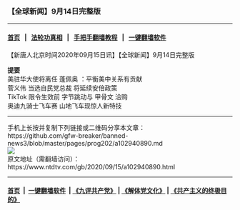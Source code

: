 ### 【全球新闻】9月14日完整版
------------------------

#### [首页](https://github.com/gfw-breaker/banned-news3/blob/master/README.md) &nbsp;&nbsp;|&nbsp;&nbsp; [法轮功真相](https://github.com/begood0513/basic/blob/master/README.md)  &nbsp;&nbsp;|&nbsp;&nbsp; [手把手翻墙教程](https://github.com/gfw-breaker/guides/wiki)  &nbsp;&nbsp;|&nbsp;&nbsp; [一键翻墙软件](https://github.com/gfw-breaker/nogfw/blob/master/README.md)  



<div><div class="post_content" itemprop="articleBody">
 <p>
  【新唐人北京时间2020年09月15日讯】【全球新闻】9月14日完整版
 </p>
 <p>
  <strong>
   提要
   <br/>
  </strong>
  美驻华大使将离任
  <ok href="https://www.ntdtv.com/gb/蓬佩奥.htm">
   蓬佩奥
  </ok>
  ：平衡美中关系有贡献
  <br/>
  <ok href="https://www.ntdtv.com/gb/菅义伟.htm">
   菅义伟
  </ok>
  当选自民党总裁 将延续安倍政策
  <br/>
  <ok href="https://www.ntdtv.com/gb/tiktok.htm">
   TikTok
  </ok>
  限令生效前 字节跳动与
  <ok href="https://www.ntdtv.com/gb/甲骨文.htm">
   甲骨文
  </ok>
  洽购
  <br/>
  奥迪九骑士飞车赛 山地飞车现惊人新特技
 </p>
 <div class="single_ad">
 </div>
</div>
</div>
<hr/>
手机上长按并复制下列链接或二维码分享本文章：<br/>
https://github.com/gfw-breaker/banned-news3/blob/master/pages/prog202/a102940890.md <br/>
<a href='https://github.com/gfw-breaker/banned-news3/blob/master/pages/prog202/a102940890.md'><img src='https://github.com/gfw-breaker/banned-news3/blob/master/pages/prog202/a102940890.md.png'/></a> <br/>
原文地址（需翻墙访问）：https://www.ntdtv.com/gb/2020/09/15/a102940890.html


------------------------
#### [首页](https://github.com/gfw-breaker/banned-news3/blob/master/README.md) &nbsp;|&nbsp; [一键翻墙软件](https://github.com/gfw-breaker/nogfw/blob/master/README.md) &nbsp;| [《九评共产党》](https://github.com/gfw-breaker/9ping.md/blob/master/README.md#九评之一评共产党是什么) | [《解体党文化》](https://github.com/gfw-breaker/jtdwh.md/blob/master/README.md) | [《共产主义的终极目的》](https://github.com/gfw-breaker/gczydzjmd.md/blob/master/README.md)


<img src='http://gfw-breaker.win/banned-news3/pages/prog202/a102940890.md' width='0px' height='0px'/>